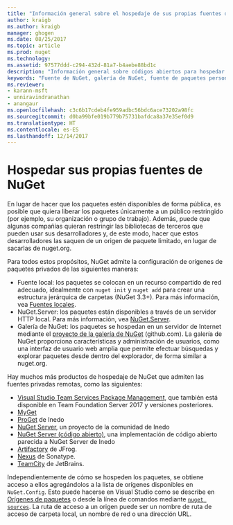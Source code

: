 ```yaml
---
title: "Información general sobre el hospedaje de sus propias fuentes de NuGet | Microsoft Docs"
author: kraigb
ms.author: kraigb
manager: ghogen
ms.date: 08/25/2017
ms.topic: article
ms.prod: nuget
ms.technology: 
ms.assetid: 97577ddd-c294-432d-81a7-b4aebe88bd1c
description: "Información general sobre códigos abiertos para hospedar sus propias fuentes o galerías de paquetes de NuGet, ya sea de forma local o remota."
keywords: "Fuente de NuGet, galería de NuGet, fuente de paquetes personalizada, NuGet.Server"
ms.reviewer:
- karann-msft
- unniravindranathan
- anangaur
ms.openlocfilehash: c3c6b17cdeb4fe959adbc56bdc6ace73202a98fc
ms.sourcegitcommit: d0ba99bfe019b779b75731bafdca8a37e35ef0d9
ms.translationtype: HT
ms.contentlocale: es-ES
ms.lasthandoff: 12/14/2017
---
```

# <a name="hosting-your-own-nuget-feeds"></a>Hospedar sus propias fuentes de NuGet

En lugar de hacer que los paquetes estén disponibles de forma pública, es posible que quiera liberar los paquetes únicamente a un público restringido (por ejemplo, su organización o grupo de trabajo). Además, puede que algunas compañías quieran restringir las bibliotecas de terceros que pueden usar sus desarrolladores y, de este modo, hacer que estos desarrolladores las saquen de un origen de paquete limitado, en lugar de sacarlas de nuget.org.

Para todos estos propósitos, NuGet admite la configuración de orígenes de paquetes privados de las siguientes maneras:

- Fuente local: los paquetes se colocan en un recurso compartido de red adecuado, idealmente con `nuget init` y `nuget add` para crear una estructura jerárquica de carpetas (NuGet 3.3+). Para más información, vea [Fuentes locales](../hosting-packages/local-feeds.md).
- NuGet.Server: los paquetes están disponibles a través de un servidor HTTP local. Para más información, vea [NuGet.Server](../hosting-packages/NuGet-Server.md).
- Galería de NuGet: los paquetes se hospedan en un servidor de Internet mediante el [proyecto de la galería de NuGet](https://github.com/NuGet/NuGetGallery#build-and-run-the-gallery-in-arbitrary-number-easy-steps) (github.com). La galería de NuGet proporciona características y administración de usuarios, como una interfaz de usuario web amplia que permite efectuar búsquedas y explorar paquetes desde dentro del explorador, de forma similar a nuget.org.

Hay muchos más productos de hospedaje de NuGet que admiten las fuentes privadas remotas, como las siguientes:

- [Visual Studio Team Services Package Management](https://www.visualstudio.com/docs/package/nuget/publish), que también está disponible en Team Foundation Server 2017 y versiones posteriores.
- [MyGet](http://myget.org)
- [ProGet](http://inedo.com/proget) de Inedo
- [NuGet Server](http://nugetserver.net/), un proyecto de la comunidad de Inedo
- [NuGet Server (código abierto)](http://nuget-server.net), una implementación de código abierto parecida a NuGet Server de Inedo
- [Artifactory](https://www.jfrog.com/artifactory/) de JFrog.
- [Nexus](http://www.sonatype.org/nexus/) de Sonatype.
- [TeamCity](https://www.jetbrains.com/teamcity/) de JetBrains.

Independientemente de cómo se hospeden los paquetes, se obtiene acceso a ellos agregándolos a la lista de orígenes disponibles en `NuGet.Config`. Esto puede hacerse en Visual Studio como se describe en [Orígenes de paquetes](../tools/package-manager-ui.md#package-sources) o desde la línea de comandos mediante [`nuget sources`](../tools/cli-ref-sources.md). La ruta de acceso a un origen puede ser un nombre de ruta de acceso de carpeta local, un nombre de red o una dirección URL.
